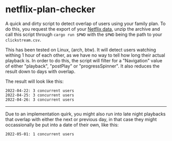 # netflix-plan-checker

A quick and dirty script to detect overlap of users using your family plan. To do this, you request the export of your [Netflix data](https://www.netflix.com/account/getmyinfo), unzip the archive and call this script through `cargo run $PWD` with the `$PWD` being the path to your `clickstream.csv`.

This has been tested on Linux, (arch, btw). It will detect users watching withing 1 hour of each other, as we have no way to tell how long their actual playback is. In order to do this, the script will filter for a "Navigation" value of either "playback", "postPlay" or "progressSpinner". It also reduces the result down to days with overlap.

The result will look like this:

```
2022-04-22: 3 concurrent users
2022-04-25: 3 concurrent users
2022-04-26: 3 concurrent users
``` 

---
Due to an implementation quirk, you might also run into late night playbacks that overlap with either the next or previous day, in that case they might occassionally be put into a date of their own, like this:
```
2022-05-01: 1 concurrent users
```
